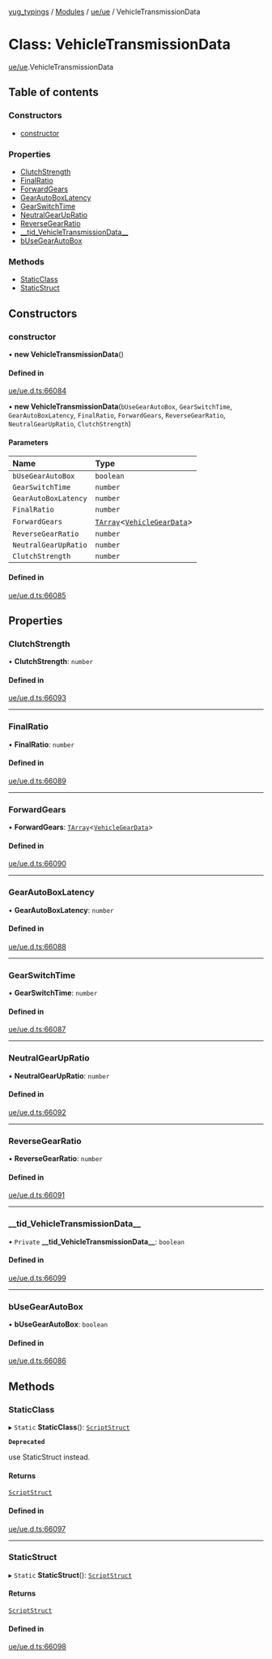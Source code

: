 [yug_typings](../README.md) / [Modules](../modules.md) / [ue/ue](../modules/ue_ue.md) / VehicleTransmissionData

# Class: VehicleTransmissionData

[ue/ue](../modules/ue_ue.md).VehicleTransmissionData

## Table of contents

### Constructors

- [constructor](ue_ue.VehicleTransmissionData.md#constructor)

### Properties

- [ClutchStrength](ue_ue.VehicleTransmissionData.md#clutchstrength)
- [FinalRatio](ue_ue.VehicleTransmissionData.md#finalratio)
- [ForwardGears](ue_ue.VehicleTransmissionData.md#forwardgears)
- [GearAutoBoxLatency](ue_ue.VehicleTransmissionData.md#gearautoboxlatency)
- [GearSwitchTime](ue_ue.VehicleTransmissionData.md#gearswitchtime)
- [NeutralGearUpRatio](ue_ue.VehicleTransmissionData.md#neutralgearupratio)
- [ReverseGearRatio](ue_ue.VehicleTransmissionData.md#reversegearratio)
- [\_\_tid\_VehicleTransmissionData\_\_](ue_ue.VehicleTransmissionData.md#__tid_vehicletransmissiondata__)
- [bUseGearAutoBox](ue_ue.VehicleTransmissionData.md#busegearautobox)

### Methods

- [StaticClass](ue_ue.VehicleTransmissionData.md#staticclass)
- [StaticStruct](ue_ue.VehicleTransmissionData.md#staticstruct)

## Constructors

### constructor

• **new VehicleTransmissionData**()

#### Defined in

[ue/ue.d.ts:66084](https://github.com/YugMetaverse/yug_typings/blob/25cad34/ue/ue.d.ts#L66084)

• **new VehicleTransmissionData**(`bUseGearAutoBox`, `GearSwitchTime`, `GearAutoBoxLatency`, `FinalRatio`, `ForwardGears`, `ReverseGearRatio`, `NeutralGearUpRatio`, `ClutchStrength`)

#### Parameters

| Name | Type |
| :------ | :------ |
| `bUseGearAutoBox` | `boolean` |
| `GearSwitchTime` | `number` |
| `GearAutoBoxLatency` | `number` |
| `FinalRatio` | `number` |
| `ForwardGears` | [`TArray`](../interfaces/ue_puerts.TArray.md)<[`VehicleGearData`](ue_ue.VehicleGearData.md)\> |
| `ReverseGearRatio` | `number` |
| `NeutralGearUpRatio` | `number` |
| `ClutchStrength` | `number` |

#### Defined in

[ue/ue.d.ts:66085](https://github.com/YugMetaverse/yug_typings/blob/25cad34/ue/ue.d.ts#L66085)

## Properties

### ClutchStrength

• **ClutchStrength**: `number`

#### Defined in

[ue/ue.d.ts:66093](https://github.com/YugMetaverse/yug_typings/blob/25cad34/ue/ue.d.ts#L66093)

___

### FinalRatio

• **FinalRatio**: `number`

#### Defined in

[ue/ue.d.ts:66089](https://github.com/YugMetaverse/yug_typings/blob/25cad34/ue/ue.d.ts#L66089)

___

### ForwardGears

• **ForwardGears**: [`TArray`](../interfaces/ue_puerts.TArray.md)<[`VehicleGearData`](ue_ue.VehicleGearData.md)\>

#### Defined in

[ue/ue.d.ts:66090](https://github.com/YugMetaverse/yug_typings/blob/25cad34/ue/ue.d.ts#L66090)

___

### GearAutoBoxLatency

• **GearAutoBoxLatency**: `number`

#### Defined in

[ue/ue.d.ts:66088](https://github.com/YugMetaverse/yug_typings/blob/25cad34/ue/ue.d.ts#L66088)

___

### GearSwitchTime

• **GearSwitchTime**: `number`

#### Defined in

[ue/ue.d.ts:66087](https://github.com/YugMetaverse/yug_typings/blob/25cad34/ue/ue.d.ts#L66087)

___

### NeutralGearUpRatio

• **NeutralGearUpRatio**: `number`

#### Defined in

[ue/ue.d.ts:66092](https://github.com/YugMetaverse/yug_typings/blob/25cad34/ue/ue.d.ts#L66092)

___

### ReverseGearRatio

• **ReverseGearRatio**: `number`

#### Defined in

[ue/ue.d.ts:66091](https://github.com/YugMetaverse/yug_typings/blob/25cad34/ue/ue.d.ts#L66091)

___

### \_\_tid\_VehicleTransmissionData\_\_

• `Private` **\_\_tid\_VehicleTransmissionData\_\_**: `boolean`

#### Defined in

[ue/ue.d.ts:66099](https://github.com/YugMetaverse/yug_typings/blob/25cad34/ue/ue.d.ts#L66099)

___

### bUseGearAutoBox

• **bUseGearAutoBox**: `boolean`

#### Defined in

[ue/ue.d.ts:66086](https://github.com/YugMetaverse/yug_typings/blob/25cad34/ue/ue.d.ts#L66086)

## Methods

### StaticClass

▸ `Static` **StaticClass**(): [`ScriptStruct`](ue_ue.ScriptStruct.md)

**`Deprecated`**

use StaticStruct instead.

#### Returns

[`ScriptStruct`](ue_ue.ScriptStruct.md)

#### Defined in

[ue/ue.d.ts:66097](https://github.com/YugMetaverse/yug_typings/blob/25cad34/ue/ue.d.ts#L66097)

___

### StaticStruct

▸ `Static` **StaticStruct**(): [`ScriptStruct`](ue_ue.ScriptStruct.md)

#### Returns

[`ScriptStruct`](ue_ue.ScriptStruct.md)

#### Defined in

[ue/ue.d.ts:66098](https://github.com/YugMetaverse/yug_typings/blob/25cad34/ue/ue.d.ts#L66098)
